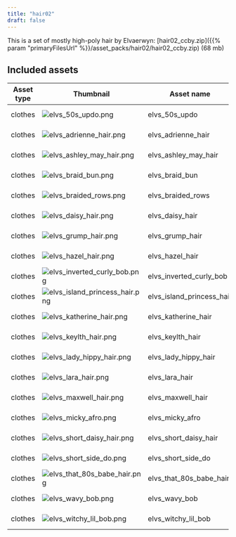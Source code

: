 ```yaml
---
title: "hair02"
draft: false
---
```


This is a set of mostly high-poly hair by Elvaerwyn: [hair02_ccby.zip]({{% param "primaryFilesUrl" %}}/asset_packs/hair02/hair02_ccby.zip) (68 mb)


## Included assets

| Asset type | Thumbnail | Asset name | Author | Source | License |
| ---------- | --------- | ---------- | ------ | ------ | ------- |
| clothes | ![elvs_50s_updo.png](elvs_50s_updo.png) | elvs_50s_updo | Elvaerwyn | [asset repo](http://www.makehumancommunity.org/node/2001) | CC-BY |
| clothes | ![elvs_adrienne_hair.png](elvs_adrienne_hair.png) | elvs_adrienne_hair | Elvaerwyn | [asset repo](http://www.makehumancommunity.org/node/1862) | CC-BY |
| clothes | ![elvs_ashley_may_hair.png](elvs_ashley_may_hair.png) | elvs_ashley_may_hair | Elvaerwyn | [asset repo](http://www.makehumancommunity.org/node/1861) | CC-BY |
| clothes | ![elvs_braid_bun.png](elvs_braid_bun.png) | elvs_braid_bun | Elvaerwyn | [asset repo](http://www.makehumancommunity.org/node/2177) | CC-BY |
| clothes | ![elvs_braided_rows.png](elvs_braided_rows.png) | elvs_braided_rows | Elvaerwyn | [asset repo](http://www.makehumancommunity.org/node/1659) | CC-BY |
| clothes | ![elvs_daisy_hair.png](elvs_daisy_hair.png) | elvs_daisy_hair | Elvaerwyn | [asset repo](http://www.makehumancommunity.org/node/1859) | CC-BY |
| clothes | ![elvs_grump_hair.png](elvs_grump_hair.png) | elvs_grump_hair | Elvaerwyn | [asset repo](http://www.makehumancommunity.org/node/2796) | CC-BY |
| clothes | ![elvs_hazel_hair.png](elvs_hazel_hair.png) | elvs_hazel_hair | Elvaerwyn | [asset repo](http://www.makehumancommunity.org/node/2816) | CC-BY |
| clothes | ![elvs_inverted_curly_bob.png](elvs_inverted_curly_bob.png) | elvs_inverted_curly_bob | Elvaerwyn | [asset repo](http://www.makehumancommunity.org/node/2683) | CC-BY |
| clothes | ![elvs_island_princess_hair.png](elvs_island_princess_hair.png) | elvs_island_princess_hair | Elvaerwyn | [asset repo](http://www.makehumancommunity.org/node/1811) | CC-BY |
| clothes | ![elvs_katherine_hair.png](elvs_katherine_hair.png) | elvs_katherine_hair | Elvaerwyn | [asset repo](http://www.makehumancommunity.org/node/1863) | CC-BY |
| clothes | ![elvs_keylth_hair.png](elvs_keylth_hair.png) | elvs_keylth_hair | Elvaerwyn | [asset repo](http://www.makehumancommunity.org/node/2173) | CC-BY |
| clothes | ![elvs_lady_hippy_hair.png](elvs_lady_hippy_hair.png) | elvs_lady_hippy_hair | Elvaerwyn | [asset repo](http://www.makehumancommunity.org/node/1812) | CC-BY |
| clothes | ![elvs_lara_hair.png](elvs_lara_hair.png) | elvs_lara_hair | Elvaerwyn | [asset repo](http://www.makehumancommunity.org/node/2634) | CC-BY |
| clothes | ![elvs_maxwell_hair.png](elvs_maxwell_hair.png) | elvs_maxwell_hair | Elvaerwyn | [asset repo](http://www.makehumancommunity.org/node/1639) | CC-BY |
| clothes | ![elvs_micky_afro.png](elvs_micky_afro.png) | elvs_micky_afro | Elvaerwyn | [asset repo](http://www.makehumancommunity.org/node/2817) | CC-BY |
| clothes | ![elvs_short_daisy_hair.png](elvs_short_daisy_hair.png) | elvs_short_daisy_hair | Elvaerwyn | [asset repo](http://www.makehumancommunity.org/node/1860) | CC-BY |
| clothes | ![elvs_short_side_do.png](elvs_short_side_do.png) | elvs_short_side_do | Elvaerwyn | [asset repo](http://www.makehumancommunity.org/node/1479) | CC-BY |
| clothes | ![elvs_that_80s_babe_hair.png](elvs_that_80s_babe_hair.png) | elvs_that_80s_babe_hair | Elvaerwyn | [asset repo](http://www.makehumancommunity.org/node/2174) | CC-BY |
| clothes | ![elvs_wavy_bob.png](elvs_wavy_bob.png) | elvs_wavy_bob | Elvaerwyn | [asset repo](http://www.makehumancommunity.org/node/1551) | CC-BY |
| clothes | ![elvs_witchy_lil_bob.png](elvs_witchy_lil_bob.png) | elvs_witchy_lil_bob | Elvaerwyn | [asset repo](http://www.makehumancommunity.org/node/1710) | CC-BY |

